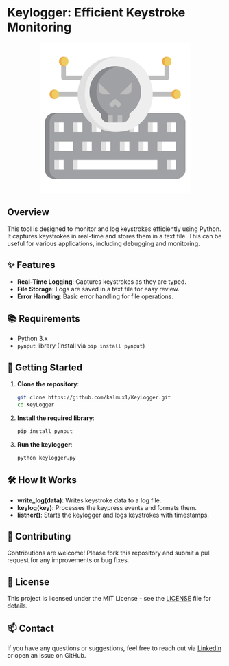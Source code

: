# Keylogger: Efficient Keystroke Monitoring

<p align="center">
  <img src="https://github.com/kalmux1/KeyLogger/blob/main/Assets/keylogger.png" alt="Keylogger Tool" width="350">
</p>

## Overview

This tool is designed to monitor and log keystrokes efficiently using Python. It captures keystrokes in real-time and stores them in a text file. This can be useful for various applications, including debugging and monitoring.

## ✨ Features

- **Real-Time Logging**: Captures keystrokes as they are typed.
- **File Storage**: Logs are saved in a text file for easy review.
- **Error Handling**: Basic error handling for file operations.

## 📚 Requirements

- Python 3.x
- `pynput` library (Install via `pip install pynput`)

## 🚀 Getting Started

1. **Clone the repository**:
    ```bash
    git clone https://github.com/kalmux1/KeyLogger.git
    cd KeyLogger
    ```

2. **Install the required library**:
    ```bash
    pip install pynput
    ```

3. **Run the keylogger**:
    ```bash
    python keylogger.py
    ```

## 🛠️ How It Works

- **write_log(data)**: Writes keystroke data to a log file.
- **keylog(key)**: Processes the keypress events and formats them.
- **listner()**: Starts the keylogger and logs keystrokes with timestamps.

## 🤝 Contributing

Contributions are welcome! Please fork this repository and submit a pull request for any improvements or bug fixes.

## 📄 License

This project is licensed under the MIT License - see the [LICENSE](LICENSE) file for details.

## 📫 Contact

If you have any questions or suggestions, feel free to reach out via [LinkedIn](https://www.linkedin.com/in/nitin-jaiswal1/) or open an issue on GitHub.
